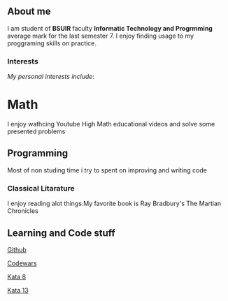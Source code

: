 ## About me

I am student of **BSUIR** faculty **Informatic Technology and Progrmming** average mark for the last semester 7.
I enjoy finding usage to my proggraming skills on practice.

### Interests

_My personal interests include_:

# Math


I enjoy wathcing Youtube High Math educational videos and solve some presented problems
## Programming


Most of non studing time i try to spent on improving and writing code

### Classical Litarature

I enjoy reading alot things.My favorite book is Ray Bradbury's The Martian Chronicles

## Learning and Code stuff

[Github](https://github.com/KirillYushkevich)

[Codewars](https://www.codewars.com/users/KirillYushkevich)

[Kata 8](https://github.com/KirillYushkevich/Kata8)

[Kata 13](https://github.com/KirillYushkevich/Kata13)
